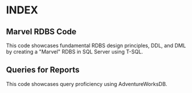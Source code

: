 # INDEX
## Marvel RDBS Code
This code showcases fundamental RDBS design principles, DDL, and DML by creating a "Marvel" RDBS in SQL Server using T-SQL. 

## Queries for Reports
This code showcases query proficiency using AdventureWorksDB.
